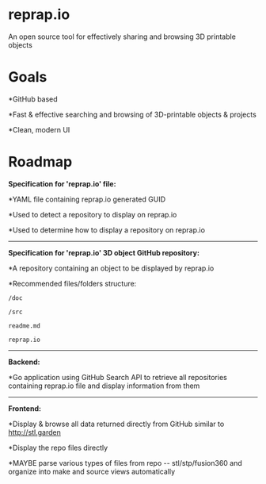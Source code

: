 # reprap.io
An open source tool for effectively sharing and browsing 3D printable objects 

# Goals
  *GitHub based

  *Fast & effective searching and browsing of 3D-printable objects & projects

  *Clean, modern UI


# Roadmap


__Specification for 'reprap.io' file:__

  *YAML file containing reprap.io generated GUID
  
  *Used to detect a repository to display on reprap.io
  
  *Used to determine how to display a repository on reprap.io


---


__Specification for 'reprap.io' 3D object GitHub repository:__

  *A repository containing an object to be displayed by reprap.io
  
  *Recommended files/folders structure:
  
    /doc
        
    /src
    
    readme.md
    
    reprap.io
   
  
   
---


__Backend:__

  *Go application using GitHub Search API to retrieve all repositories containing reprap.io file and display information from them
 


---

__Frontend:__

  *Display & browse all data returned directly from GitHub similar to http://stl.garden
  
  *Display the repo files directly
  
  *MAYBE parse various types of files from repo -- stl/stp/fusion360 and organize into make and source views automatically
  
  
  
